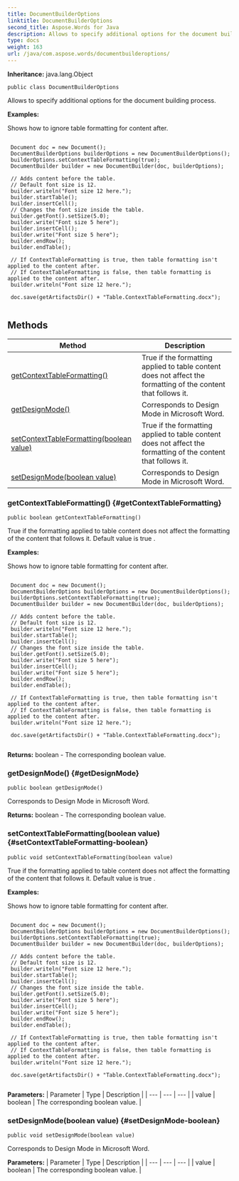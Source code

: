 ```yaml
---
title: DocumentBuilderOptions
linktitle: DocumentBuilderOptions
second_title: Aspose.Words for Java
description: Allows to specify additional options for the document building process in Java.
type: docs
weight: 163
url: /java/com.aspose.words/documentbuilderoptions/
---
```


**Inheritance:**
java.lang.Object
```
public class DocumentBuilderOptions
```

Allows to specify additional options for the document building process.

 **Examples:** 

Shows how to ignore table formatting for content after.

```

 Document doc = new Document();
 DocumentBuilderOptions builderOptions = new DocumentBuilderOptions();
 builderOptions.setContextTableFormatting(true);
 DocumentBuilder builder = new DocumentBuilder(doc, builderOptions);

 // Adds content before the table.
 // Default font size is 12.
 builder.writeln("Font size 12 here.");
 builder.startTable();
 builder.insertCell();
 // Changes the font size inside the table.
 builder.getFont().setSize(5.0);
 builder.write("Font size 5 here");
 builder.insertCell();
 builder.write("Font size 5 here");
 builder.endRow();
 builder.endTable();

 // If ContextTableFormatting is true, then table formatting isn't applied to the content after.
 // If ContextTableFormatting is false, then table formatting is applied to the content after.
 builder.writeln("Font size 12 here.");

 doc.save(getArtifactsDir() + "Table.ContextTableFormatting.docx");
 
```
## Methods

| Method | Description |
| --- | --- |
| [getContextTableFormatting()](#getContextTableFormatting) | True if the formatting applied to table content does not affect the formatting of the content that follows it. |
| [getDesignMode()](#getDesignMode) | Corresponds to Design Mode in Microsoft Word. |
| [setContextTableFormatting(boolean value)](#setContextTableFormatting-boolean) | True if the formatting applied to table content does not affect the formatting of the content that follows it. |
| [setDesignMode(boolean value)](#setDesignMode-boolean) | Corresponds to Design Mode in Microsoft Word. |
### getContextTableFormatting() {#getContextTableFormatting}
```
public boolean getContextTableFormatting()
```


True if the formatting applied to table content does not affect the formatting of the content that follows it. Default value is  true .

 **Examples:** 

Shows how to ignore table formatting for content after.

```

 Document doc = new Document();
 DocumentBuilderOptions builderOptions = new DocumentBuilderOptions();
 builderOptions.setContextTableFormatting(true);
 DocumentBuilder builder = new DocumentBuilder(doc, builderOptions);

 // Adds content before the table.
 // Default font size is 12.
 builder.writeln("Font size 12 here.");
 builder.startTable();
 builder.insertCell();
 // Changes the font size inside the table.
 builder.getFont().setSize(5.0);
 builder.write("Font size 5 here");
 builder.insertCell();
 builder.write("Font size 5 here");
 builder.endRow();
 builder.endTable();

 // If ContextTableFormatting is true, then table formatting isn't applied to the content after.
 // If ContextTableFormatting is false, then table formatting is applied to the content after.
 builder.writeln("Font size 12 here.");

 doc.save(getArtifactsDir() + "Table.ContextTableFormatting.docx");
 
```

**Returns:**
boolean - The corresponding  boolean  value.
### getDesignMode() {#getDesignMode}
```
public boolean getDesignMode()
```


Corresponds to Design Mode in Microsoft Word.

**Returns:**
boolean - The corresponding  boolean  value.
### setContextTableFormatting(boolean value) {#setContextTableFormatting-boolean}
```
public void setContextTableFormatting(boolean value)
```


True if the formatting applied to table content does not affect the formatting of the content that follows it. Default value is  true .

 **Examples:** 

Shows how to ignore table formatting for content after.

```

 Document doc = new Document();
 DocumentBuilderOptions builderOptions = new DocumentBuilderOptions();
 builderOptions.setContextTableFormatting(true);
 DocumentBuilder builder = new DocumentBuilder(doc, builderOptions);

 // Adds content before the table.
 // Default font size is 12.
 builder.writeln("Font size 12 here.");
 builder.startTable();
 builder.insertCell();
 // Changes the font size inside the table.
 builder.getFont().setSize(5.0);
 builder.write("Font size 5 here");
 builder.insertCell();
 builder.write("Font size 5 here");
 builder.endRow();
 builder.endTable();

 // If ContextTableFormatting is true, then table formatting isn't applied to the content after.
 // If ContextTableFormatting is false, then table formatting is applied to the content after.
 builder.writeln("Font size 12 here.");

 doc.save(getArtifactsDir() + "Table.ContextTableFormatting.docx");
 
```

**Parameters:**
| Parameter | Type | Description |
| --- | --- | --- |
| value | boolean | The corresponding  boolean  value. |

### setDesignMode(boolean value) {#setDesignMode-boolean}
```
public void setDesignMode(boolean value)
```


Corresponds to Design Mode in Microsoft Word.

**Parameters:**
| Parameter | Type | Description |
| --- | --- | --- |
| value | boolean | The corresponding  boolean  value. |

